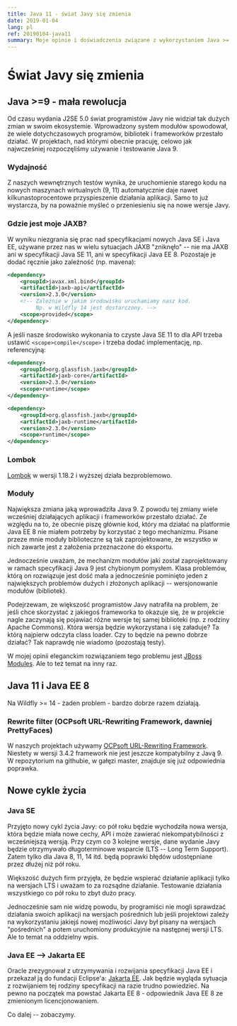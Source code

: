 ```yaml
---
title: Java 11 - świat Javy się zmienia 
date: 2019-01-04
lang: pl
ref: 20190104-java11
summary: Moje opinie i doświadczenia związane z wykorzystaniem Java >= 9 w środowisku Java EE 8 (JAXB, Lombok, moduły, WildFly 14, Rewrtie Filter, nowy cykl życia Javy)
---
```

# Świat Javy się zmienia

## Java >=9 - mała rewolucja

Od czasu wydania J2SE 5.0 świat programistów Javy nie widział tak dużych zmian w swoim ekosystemie. Wprowadzony system modułów spowodował, że wiele dotychczasowych programów, bibliotek i frameworków przestało działać. W projektach, nad którymi obecnie pracuję, celowo jak najwcześniej rozpoczęliśmy używanie i testowanie Java 9.

### Wydajność

Z naszych wewnętrznych testów wynika, że uruchomienie starego kodu na nowych maszynach wirtualnych (9, 11) automatycznie daje nawet kilkunastoprocentowe przyspieszenie działania aplikacji. Samo to już wystarcza, by na poważnie myśleć o przeniesieniu się na nowe wersje Javy.

### Gdzie jest moje JAXB?

W wyniku niezgrania się prac nad specyfikacjami nowych Java SE i Java EE, używane przez nas w wielu sytuacjach JAXB "zniknęło" -- nie ma JAXB ani w specyfikacji Java SE 11, ani w specyfikacji Java EE 8. Pozostaje je dodać ręcznie jako zależność (np. mavena):

```xml
<dependency>
    <groupId>javax.xml.bind</groupId>
    <artifactId>jaxb-api</artifactId>
    <version>2.3.0</version>
    <!-- Zależnie w jakim środowisku uruchamiamy nasz kod. 
         Np. w Wildfly 14 jest dostarczony. -->
    <scope>provided</scope> 
</dependency>
```

A jeśli nasze środowisko wykonania to czyste Java SE 11 to dla API trzeba ustawić `<scope>compile</scope>` i trzeba dodać implementację, np. referencyjną:

```xml
<dependency>
    <groupId>org.glassfish.jaxb</groupId>
    <artifactId>jaxb-core</artifactId>
    <version>2.3.0</version>
    <scope>runtime</scope>
</dependency>

<dependency>
    <groupId>org.glassfish.jaxb</groupId>
    <artifactId>jaxb-runtime</artifactId>
    <version>2.3.0</version>
    <scope>runtime</scope>
</dependency>
```

### Lombok
[Lombok](https://projectlombok.org/) w wersji 1.18.2 i wyższej działa bezproblemowo.

### Moduły
Największa zmiana jaką wprowadziła Java 9. Z powodu tej zmiany wiele wcześniej działających aplikacji i frameworków przestało działać. Ze względu na to, że obecnie piszę głównie kod, który ma działać na platformie Java EE 8 nie miałem potrzeby by korzystać z tego mechanizmu. Pisane przeze mnie moduły biblioteczne są tak zaprojektowane, że wszystko w nich zawarte jest z założenia przeznaczone do eksportu.

Jednocześnie uważam, że mechanizm modułów jaki został zaprojektowany w ramach specyfikacji Java 9 jest chybionym pomysłem. Klasa problemów, którą on rozwiązuje jest dość mała a jednocześnie pominięto jeden z największych problemów dużych i złożonych aplikacji -- wersjonowanie modułów (bibliotek).

Podejrzewam, ze większość programistów Javy natrafiła na problem, że jeśli chce skorzystać z jakiegoś frameworka to okazuje się, że w projekcie nagle zaczynają się pojawiać różne wersje tej samej biblioteki (np. z rodziny Apache Commons). Która wersja będzie wykorzystana i się załaduje? Ta którą najpierw odczyta class loader. Czy to będzie na pewno dobrze działać? Tak naprawdę nie wiadomo (pozostają testy).

W mojej opinii eleganckim rozwiązaniem tego problemu jest [JBoss Modules](https://github.com/jboss-modules/jboss-modules). Ale to też temat na inny raz.

## Java 11 i Java EE 8
Na Wildfly >= 14 - żaden problem - bardzo dobrze razem działają.

### Rewrite filter (OCPsoft URL-Rewriting Framework, dawniej PrettyFaces)

W naszych projektach używamy [OCPsoft URL-Rewriting Framework](http://www.ocpsoft.org/rewrite/). Niestety w wersji 3.4.2 framework nie jest jeszcze kompatybilny z Javą 9. W repozytorium na githubie, w gałęzi master, znajduje się już odpowiednia poprawka.

## Nowe cykle życia

### Java SE
Przyjęto nowy cykl życia Javy: co pół roku będzie wychodziła nowa wersja, która będzie miała nowe cechy, API i może zawierać niekompatybilności z wcześniejszą wersją. Przy czym co 3 kolejne wersje, dane wydanie Javy będzie otrzymywało długoterminowe wsparcie (LTS -- Long Term Support). Zatem tylko dla Java 8, 11, 14 itd. będą poprawki błędów udostępniane przez dłużej niż pół roku.

Większość dużych firm przyjęła, że będzie wspierać działanie aplikacji tylko na wersjach LTS i uważam to za rozsądne działanie. Testowanie działania wszystkiego co pół roku to zbyt dużo pracy.

Jednocześnie sam nie widzę powodu, by programiści nie mogli sprawdzać działania swoich aplikacji na wersjach pośrednich lub jeśli projektowi zależy na wykorzystaniu jakiejś nowej możliwości Javy był pisany na wersjach "pośrednich" a potem uruchomiony produkcyjnie na następnej wersji LTS. Ale to temat na oddzielny wpis.

### Java EE --> Jakarta EE
Oracle zrezygnował z utrzymywania i rozwijania specyfikacji Java EE i przekazał ją do fundacji Eclipse'a: [Jakarta EE](https://jakarta.ee/). Jak będzie wygląda sytuacja z rozwijaniem tej rodziny specyfikacji na razie trudno powiedzieć. Na pewno na początek ma powstać Jakarta EE 8 - odpowiednik Java EE 8 ze zmienionym licencjonowaniem.

Co dalej -- zobaczymy.

<!--
Copyright 2019 Michał Piotrowski

Licensed under the Apache License, Version 2.0 (the "License");
you may not use this file except in compliance with the License.
You may obtain a copy of the License at

   http://www.apache.org/licenses/LICENSE-2.0
-->
